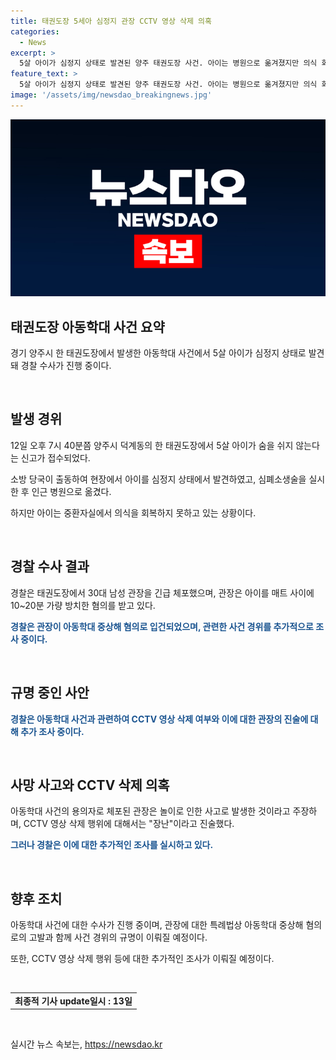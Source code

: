 ```yaml
---
title: 태권도장 5세아 심정지 관장 CCTV 영상 삭제 의혹
categories:
  - News
excerpt: >
  5살 아이가 심정지 상태로 발견된 양주 태권도장 사건. 아이는 병원으로 옮겨졌지만 의식 회복되지 않음. 경찰은 관장을 체포, CCTV 영상 삭제 혐의 조사 중. B씨는 장난이라 주장하지만 경찰은 아동학대 중상해 혐의로 수사 중. 사건 경위와 CCTV 삭제 이유 조사 중.
feature_text: >
  5살 아이가 심정지 상태로 발견된 양주 태권도장 사건. 아이는 병원으로 옮겨졌지만 의식 회복되지 않음. 경찰은 관장을 체포, CCTV 영상 삭제 혐의 조사 중. B씨는 장난이라 주장하지만 경찰은 아동학대 중상해 혐의로 수사 중. 사건 경위와 CCTV 삭제 이유 조사 중.
image: '/assets/img/newsdao_breakingnews.jpg'
---
```


<p><img src="/assets/img/newsdao_breakingnews.jpg" alt="implanttips 속보" /></p>

<h2 data-ke-size="size26">태권도장 아동학대 사건 요약</h2>

<p data-ke-size="size16">경기 양주시 한 태권도장에서 발생한 아동학대 사건에서 5살 아이가 심정지 상태로 발견돼 경찰 수사가 진행 중이다.</p>

<p data-ke-size="size16">&nbsp;</p>

<h2 data-ke-size="size24">발생 경위</h2>

<p data-ke-size="size16">12일 오후 7시 40분쯤 양주시 덕계동의 한 태권도장에서 5살 아이가 숨을 쉬지 않는다는 신고가 접수되었다.</p>

<p data-ke-size="size16">소방 당국이 출동하여 현장에서 아이를 심정지 상태에서 발견하였고, 심폐소생술을 실시한 후 인근 병원으로 옮겼다.</p>

<p data-ke-size="size16">하지만 아이는 중환자실에서 의식을 회복하지 못하고 있는 상황이다.</p>

<p data-ke-size="size16">&nbsp;</p>

<h2 data-ke-size="size24">경찰 수사 결과</h2>

<p data-ke-size="size16">경찰은 태권도장에서 30대 남성 관장을 긴급 체포했으며, 관장은 아이를 매트 사이에 10~20분 가량 방치한 혐의를 받고 있다.</p>

<p data-ke-size="size16"><b><span style="color: #1a5490;">경찰은 관장이 아동학대 중상해 혐의로 입건되었으며, 관련한 사건 경위를 추가적으로 조사 중이다.</span></b></p>

<p data-ke-size="size16">&nbsp;</p>

<h2 data-ke-size="size24">규명 중인 사안</h2>

<p data-ke-size="size16"><b><span style="color: #1a5490;">경찰은 아동학대 사건과 관련하여 CCTV 영상 삭제 여부와 이에 대한 관장의 진술에 대해 추가 조사 중이다.</span></b></p>

<p data-ke-size="size16">&nbsp;</p>

<h2 data-ke-size="size24">사망 사고와 CCTV 삭제 의혹</h2>

<p data-ke-size="size16">아동학대 사건의 용의자로 체포된 관장은 놀이로 인한 사고로 발생한 것이라고 주장하며, CCTV 영상 삭제 행위에 대해서는 "장난"이라고 진술했다.</p>

<p data-ke-size="size16"><b><span style="color: #1a5490;">그러나 경찰은 이에 대한 추가적인 조사를 실시하고 있다.</span></b></p>

<p data-ke-size="size16">&nbsp;</p>

<h2 data-ke-size="size24">향후 조치</h2>

<p data-ke-size="size16">아동학대 사건에 대한 수사가 진행 중이며, 관장에 대한 특례법상 아동학대 중상해 혐의로의 고발과 함께 사건 경위의 규명이 이뤄질 예정이다.</p>

<p data-ke-size="size16">또한, CCTV 영상 삭제 행위 등에 대한 추가적인 조사가 이뤄질 예정이다.</p>

<p data-ke-size="size16">&nbsp;</p>

<table>
<tbody>
<tr style="height: 19px;">
<td style="height: 19px; text-align: center;"><b>최종적 기사 update일시 : 13일</b></td>
</tr>
</tbody>
</table>

<p data-ke-size="size16">&nbsp;</p>
실시간 뉴스 속보는, <a href="https://newsdao.kr" rel="dofollow">https://newsdao.kr</a>


